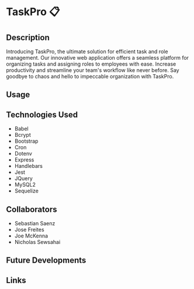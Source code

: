 # TaskPro 📋

## Description
Introducing TaskPro, the ultimate solution for efficient task and role management. Our innovative web application offers a seamless platform for organizing tasks and assigning roles to employees with ease. Increase productivity and streamline your team's workflow like never before. Say goodbye to chaos and hello to impeccable organization with TaskPro.
## Usage
<!--  add video and screenshots of finished project -->
<!-- short description -->
## Technologies Used 
- Babel
- Bcrypt
- Bootstrap
- Cron
- Dotenv
- Express
- Handlebars
- Jest
- JQuery
- MySQL2
- Sequelize 

## Collaborators
- Sebastian Saenz
- Jose Freites
- Joe McKenna
- Nicholas Sewsahai

## Future Developments

## Links
<!-- Repo link  -->
